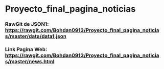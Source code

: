 # Proyecto_final_pagina_noticias
### RawGit de JSON1: https://rawgit.com/Bohdan0913/Proyecto_final_pagina_noticias/master/data/data1.json
### Link Pagina Web: https://rawgit.com/Bohdan0913/Proyecto_final_pagina_noticias/master/news.html

